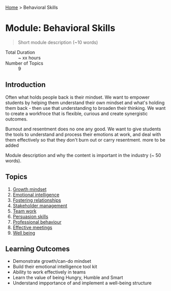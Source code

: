 [Home](../index.md) > Behavioral Skills

# Module: Behavioral Skills

> Short module description (~10 words)

<dl>
<dt>Total Duration</dt>
<dd>~ xx hours</dd>
<dt>Number of Topics</dt>
<dd>9</dd>
</dl>

## Introduction

Often what holds people back is their mindset. We want to empower students by helping them understand their own mindset and what's holding them back - then use that understanding to broaden their thinking. We want to create a workfroce that is flexible, curious and create synergistic outcomes.

Burnout and resentment does no one any good. We want to give students the tools to understand and process their emotions at work, and deal with them effectively so that they don't burn out or carry resentment. more to be added

Module description and why the content is important in the industry (~ 50 words).

## Topics

1. [Growth mindset](./growth-mindset.md)
1. [Emotional intelligence](./emotional-intelligence.md)
1. [Fostering relationships](./fostering-relationships.md)
1. [Stakeholder management](./stakeholder-management.md)
1. [Team work](./team-work.md)
1. [Persuasion skills](./persuasion-skills.md)
1. [Professional behaviour](./professional-behaviour.md)
1. [Effective meetings](./effective-meetings.md)
1. [Well being](./well-being.md)

## Learning Outcomes

- Demonstrate growth/can-do mindset
- Build their emotional intelligence tool kit
- Ability to work effectively in teams
- Learn the value of being Hungry, Humble and Smart
- Understand impportance of and implement a well-being structure
